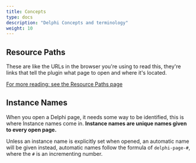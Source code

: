 ```yaml
---
title: Concepts
type: docs
description: "Delphi Concepts and terminology"
weight: 10
---
```


## Resource Paths
These are like the URLs in the browser you're using to read this, they're links
that tell the plugin what page to open and where it's located.

[For more reading: see the Resource Paths page](/menus/paths)

## Instance Names
When you open a Delphi page, it needs some way to be identified, this is where
Instance names come in. **Instance names are unique names given to every open 
page.**

Unless an instance name is explicitly set when opened, an automatic name will 
be given instead, automatic names follow the formula of `delphi-page-#`, where
the `#` is an incrementing number.